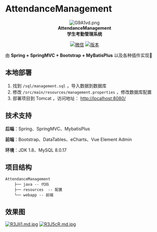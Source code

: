 # AttendanceManagement
<p align="center">
  <img src="https://s1.ax1x.com/2020/03/26/G9A1vd.png" alt="G9A1vd.png" border="0" />
  <br><strong>AttendanceManagement</strong><br>
  <strong>学生考勤管理系统</strong>
</p>
<p align="center">
  <a href="#"><img src="https://img.shields.io/badge/%E5%BE%AE%E4%BF%A1-17679120076-brightgreen" alt="微信"></a>
  <a href="#"><img src="https://img.shields.io/badge/version-1.0.0.RELEASE-blue" alt="版本"></a>
</p>

由 **Spring + SpringMVC + Bootstrap + MyBatisPlus** 以及各种插件实现:dog:

## 本地部署

1. 找到  `/sql/management.sql` ，导入数据到数据库
2. 修改 `/src/main/resources/management.properties` ，修改数据库配置
3. 部署项目到 Tomcat ，访问地址： [http://localhost:8080/](http://localhost:8080/) 

## 技术支持

**后端**：Spring、SpringMVC、MybatisPlus

**前端**：Bootstrap、DataTables、eCharts、Vue Element Admin

**环境**：JDK 1.8、MySQL 8.0.17

## 项目结构

```
AttendanceManagement
    ├── java -- 代码
    ├── resources  -- 配置
    └── webapp -- 前端
```

## 效果图

[![R3JIj1.md.jpg](https://z3.ax1x.com/2021/06/25/R3JIj1.md.jpg)](https://imgtu.com/i/R3JIj1)
[![R3J5cR.md.jpg](https://z3.ax1x.com/2021/06/25/R3J5cR.md.jpg)](https://imgtu.com/i/R3J5cR)